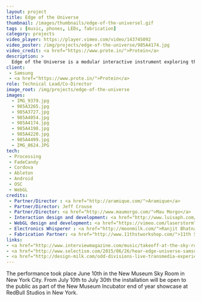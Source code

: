 ```yaml
---
layout: project
title: Edge of the Universe
thumbnail: /images/thumbnails/edge-of-the-universel.gif
tags : [music, phones, LEDs, fabrication]
category: projects
video_player: https://player.vimeo.com/video/143745092
video_poster: /img/projects/edge-of-the-universe/985A4174.jpg
video_credit: <a href="https://www.prote.in/">Protein</a>
description: > 
  Edge of the Universe is a modular interactive instrument exploring themes of time and space through live audio-visual performance. A collaboration between experience lab Odd Division and the band Little Dragon, the installation uses an array of Samsung Galaxy S6 Edge phones inside of a prototype flying saucer to take a journey to the Edge of the Universe and back. Sampling past audio recorded by NASA in space and present audio recorded on earth, the experience is part relic and part looking-glass. The audience is invited on an immersive and intimate journey with Little Dragon to the limits of the universe and back through this homage to space travel and the future of mobile synthesizers.
client: 
 - Samsung
 - <a href="https://www.prote.in/">Protein</a>
role: Technical Lead/Co-Director
image_root: /img/projects/edge-of-the-universe
images:
  - IMG_9379.jpg
  - 985A3265.jpg
  - 985A3727.jpg
  - 985A4054.jpg
  - 985A4174.jpg
  - 985A4198.jpg
  - 985A4220.jpg
  - 985A4499.jpg
  - IMG_0624.JPG
tech:
 - Processing
 - FadeCandy
 - Cordova
 - Ableton
 - Android
 - OSC
 - WebGL
credits:
 - Partner/Director : <a href="http://aramique.com/">Aramique</a>
 - Partner/Director: Jeff Crouse
 - Partner/Director: <a href="http://www.maumorgo.com/">Mau Morgo</a>
 - Interaction design and development: <a href="http://www.luisaph.com/">Luisa Pereira</a>
 - WebGL design and development: <a href="https://vimeo.com/laserstorm">Lars Berg</a>
 - Electronics Whisperer : <a href="http://moonmilk.com/">Ranjit Bhatnagar</a>
 - Fabrication Partner: <a href="http://www.11thstworkshop.com/">11th Street Workshop</a>
links:
- <a href="http://www.interviewmagazine.com/music/takeoff-at-the-sky-room#_">TAKEOFF AT THE SKY ROOM</a>
- <a href="http://www.selectism.com/2015/06/26/hear-edge-universe-samsung-makes-musical-instruments-galaxy-s6-edge/">HEAR THE “EDGE OF THE UNIVERSE” – SAMSUNG MAKES MUSICAL INSTRUMENTS WITH THE GALAXY S6 EDGE</a>
- <a href="http://design-milk.com/odd-divisions-live-transmedia-experience-little-dragon/">ODD DIVISION’S LIVE TRANSMEDIA EXPERIENCE FOR LITTLE DRAGON</a>
---
```


The performance took place June 10th in the New Museum Sky Room in New York City. From July 10th to July 30th the installation will be open to the public as part of the New Museum Incubator end of year showcase at RedBull Studios in New York. 



